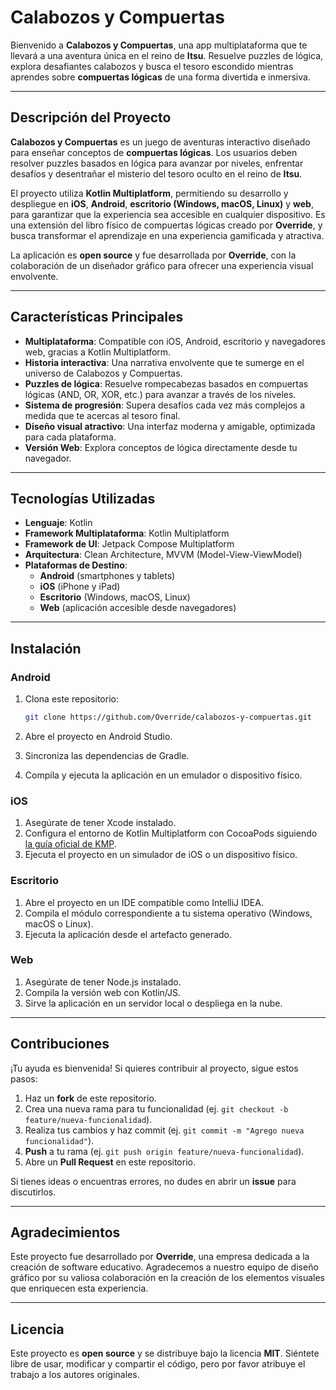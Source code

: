 # Calabozos y Compuertas

Bienvenido a **Calabozos y Compuertas**, una app multiplataforma que te llevará a una aventura única en el reino de **Itsu**. Resuelve puzzles de lógica, explora desafiantes calabozos y busca el tesoro escondido mientras aprendes sobre **compuertas lógicas** de una forma divertida e inmersiva.

---

## Descripción del Proyecto

**Calabozos y Compuertas** es un juego de aventuras interactivo diseñado para enseñar conceptos de **compuertas lógicas**. Los usuarios deben resolver puzzles basados en lógica para avanzar por niveles, enfrentar desafíos y desentrañar el misterio del tesoro oculto en el reino de **Itsu**.

El proyecto utiliza **Kotlin Multiplatform**, permitiendo su desarrollo y despliegue en **iOS**, **Android**, **escritorio (Windows, macOS, Linux)** y **web**, para garantizar que la experiencia sea accesible en cualquier dispositivo. Es una extensión del libro físico de compuertas lógicas creado por **Override**, y busca transformar el aprendizaje en una experiencia gamificada y atractiva.

La aplicación es **open source** y fue desarrollada por **Override**, con la colaboración de un diseñador gráfico para ofrecer una experiencia visual envolvente.

---

## Características Principales

- **Multiplataforma**: Compatible con iOS, Android, escritorio y navegadores web, gracias a Kotlin Multiplatform.
- **Historia interactiva**: Una narrativa envolvente que te sumerge en el universo de Calabozos y Compuertas.
- **Puzzles de lógica**: Resuelve rompecabezas basados en compuertas lógicas (AND, OR, XOR, etc.) para avanzar a través de los niveles.
- **Sistema de progresión**: Supera desafíos cada vez más complejos a medida que te acercas al tesoro final.
- **Diseño visual atractivo**: Una interfaz moderna y amigable, optimizada para cada plataforma.
- **Versión Web**: Explora conceptos de lógica directamente desde tu navegador.

---

## Tecnologías Utilizadas

- **Lenguaje**: Kotlin
- **Framework Multiplataforma**: Kotlin Multiplatform
- **Framework de UI**: Jetpack Compose Multiplatform
- **Arquitectura**: Clean Architecture, MVVM (Model-View-ViewModel)
- **Plataformas de Destino**:
  - **Android** (smartphones y tablets)
  - **iOS** (iPhone y iPad)
  - **Escritorio** (Windows, macOS, Linux)
  - **Web** (aplicación accesible desde navegadores)

---

## Instalación

### Android

1. Clona este repositorio:

    ```bash
    git clone https://github.com/Override/calabozos-y-compuertas.git
    ```

2. Abre el proyecto en Android Studio.
3. Sincroniza las dependencias de Gradle.
4. Compila y ejecuta la aplicación en un emulador o dispositivo físico.

### iOS

1. Asegúrate de tener Xcode instalado.
2. Configura el entorno de Kotlin Multiplatform con CocoaPods siguiendo [la guía oficial de KMP](https://kotlinlang.org/docs/multiplatform.html).
3. Ejecuta el proyecto en un simulador de iOS o un dispositivo físico.

### Escritorio

1. Abre el proyecto en un IDE compatible como IntelliJ IDEA.
2. Compila el módulo correspondiente a tu sistema operativo (Windows, macOS o Linux).
3. Ejecuta la aplicación desde el artefacto generado.

### Web

1. Asegúrate de tener Node.js instalado.
2. Compila la versión web con Kotlin/JS.
3. Sirve la aplicación en un servidor local o despliega en la nube.

---

## Contribuciones

¡Tu ayuda es bienvenida! Si quieres contribuir al proyecto, sigue estos pasos:

1. Haz un **fork** de este repositorio.
2. Crea una nueva rama para tu funcionalidad (ej. `git checkout -b feature/nueva-funcionalidad`).
3. Realiza tus cambios y haz commit (ej. `git commit -m "Agrego nueva funcionalidad"`).
4. **Push** a tu rama (ej. `git push origin feature/nueva-funcionalidad`).
5. Abre un **Pull Request** en este repositorio.

Si tienes ideas o encuentras errores, no dudes en abrir un **issue** para discutirlos.

---

## Agradecimientos

Este proyecto fue desarrollado por **Override**, una empresa dedicada a la creación de software educativo. Agradecemos a nuestro equipo de diseño gráfico por su valiosa colaboración en la creación de los elementos visuales que enriquecen esta experiencia.

---

## Licencia

Este proyecto es **open source** y se distribuye bajo la licencia **MIT**. Siéntete libre de usar, modificar y compartir el código, pero por favor atribuye el trabajo a los autores originales.
